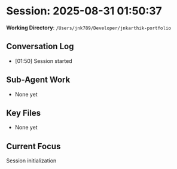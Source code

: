 # Session: 2025-08-31 01:50:37

**Working Directory**: `/Users/jnk789/Developer/jnkarthik-portfolio`

## Conversation Log
- [01:50] Session started

## Sub-Agent Work
- None yet

## Key Files
- None yet

## Current Focus
Session initialization
